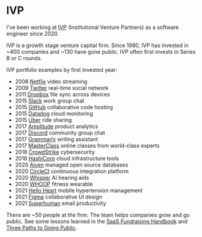 # IVP

I've been working at [IVP](https://www.ivp.com)
(Institutional Venture Partners)
as a software engineer since 2020.

IVP is a growth stage venture capital firm.
Since 1980, IVP has invested in ~400 companies and ~130 have gone public.
IVP often first invests in Series B or C rounds.

IVP portfolio examples by first invested year:

- 2008 [Netflix](https://www.netflix.com/)
  video streaming
- 2009 [Twitter](https://twitter.com/)
  real-time social network
- 2011 [Dropbox](https://dropbox.com/)
  file sync across devices
- 2015 [Slack](https://www.slack.com/)
  work group chat
- 2015 [GitHub](https://github.com/)
  collaborative code hosting
- 2015 [Datadog](https://datadog.com/)
  cloud monitoring
- 2015 [Uber](https://www.uber.com/)
  ride sharing
- 2017 [Amplitude](https://amplitude.com/)
  product analytics
- 2017 [Discord](https://discord.com/)
  community group chat
- 2017 [Grammarly](https://www.grammarly.com/)
  writing assistant
- 2017 [MasterClass](https://www.masterclass.com/)
  online classes from world-class experts
- 2018 [CrowdStrike](https://www.crowdstrike.com/)
  cybersecurity
- 2018 [HashiCorp](https://hashicorp.com/)
  cloud infrastructure tools
- 2020 [Aiven](https://aiven.io/)
  managed open source databases
- 2020 [CircleCI](https://circleci.com/)
  continuous integration platform
- 2020 [Whisper](https://whisper.ai/)
  AI hearing aids
- 2020 [WHOOP](https://www.whoop.com/)
  fitness wearable
- 2021 [Hello Heart](https://www.helloheart.com/)
  mobile hypertension management
- 2021 [Figma](https://www.figma.com/)
  collaborative UI design
- 2021 [Superhuman](https://superhuman.com/)
  email productivity

There are ~50 people at the firm.
The team helps companies grow and go public.
See some lessons learned in the
[SaaS Fundraising Handbook](https://www.ivp.com/content/saas-fundraising-playbook/)
and [Three Paths to Going Public](https://www.ivp.com/content/three-paths-to-going-public/).
